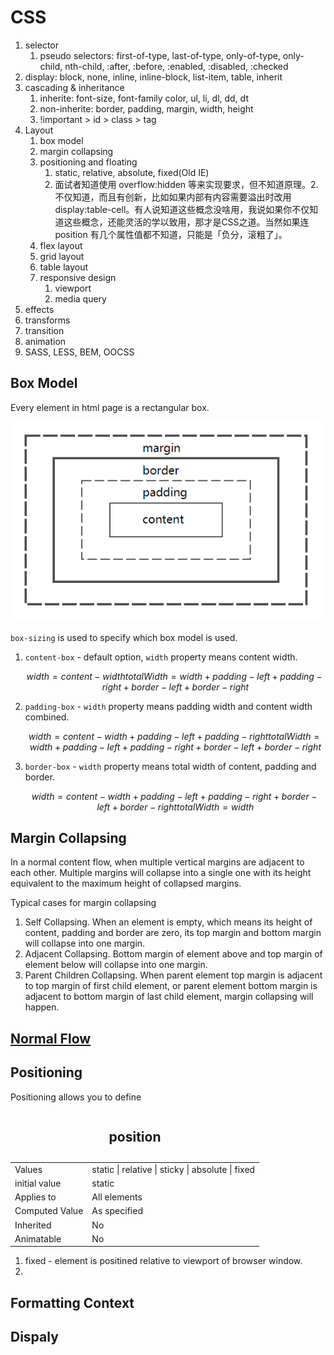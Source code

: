 # CSS

1. selector
    1. pseudo selectors: first-of-type, last-of-type, only-of-type, only-child, nth-child, :after, :before, :enabled, :disabled, :checked
1. display: block, none, inline, inline-block, list-item, table, inherit
1. cascading & inheritance
    1. inherite: font-size, font-family color, ul, li, dl, dd, dt
    1. non-inherite: border, padding, margin, width, height
    1. !important > id > class > tag
1. Layout
    1. box model
    1. margin collapsing
    1. positioning and floating
        1. static, relative, absolute, fixed(Old IE)
        1. 面试者知道使用 overflow:hidden 等来实现要求，但不知道原理。2.不仅知道，而且有创新，比如如果内部有内容需要溢出时改用display:table-cell。有人说知道这些概念没啥用，我说如果你不仅知道这些概念，还能灵活的学以致用，那才是CSS之道。当然如果连 position 有几个属性值都不知道，只能是「负分，滚粗了」。
    1. flex layout
    1. grid layout
    1. table layout
    1. responsive design
        1. viewport
        1. media query
1. effects
1. transforms
1. transition
1. animation
1. SASS, LESS, BEM, OOCSS

## Box Model

Every element in html page is a rectangular box.

![Box Model](./box_model.png)

`box-sizing` is used to specify which box model is used.

1. `content-box` - default option, `width` property means content width.
    ```math
    width = content-width
    totalWidth = width + padding-left + padding-right + border-left + border-right
    ```
1. `padding-box` - `width` property means padding width and content width combined.
    ```math
    width = content-width + padding-left + padding-right
    totalWidth = width + padding-left + padding-right + border-left + border-right
    ```
1. `border-box` - `width` property means total width of content, padding and border.
    ```math
    width = content-width + padding-left + padding-right + border-left + border-right
    totalWidth = width
    ```

## Margin Collapsing

In a normal content flow, when multiple vertical margins are adjacent to each other. Multiple margins will collapse into a single one with its height equivalent to the maximum height of collapsed margins.

Typical cases for margin collapsing

1. Self Collapsing. When an element is empty, which means its height of content, padding and border are zero, its top margin and bottom margin will collapse into one margin.
1. Adjacent Collapsing. Bottom margin of element above and top margin of element below will collapse into one margin.
1. Parent Children Collapsing. When parent element top margin is adjacent to top margin of first child element, or parent element bottom margin is adjacent to bottom margin of last child element, margin collapsing will happen.

## [Normal Flow](https://www.w3.org/TR/CSS2/visuren.html#normal-flow)

## Positioning

Positioning allows you to define

<table>
    <caption><h2>position</h2></caption>
    <tr>
        <td>Values</td>
        <td>static | relative | sticky | absolute | fixed </td>
    </tr>
    <tr>
        <td>initial value</td>
        <td>static</td>
    </tr>
    <tr>
        <td>Applies to</td>
        <td>All elements</td>
    </tr>
    <tr>
        <td>Computed Value</td>
        <td>As specified</td>
    </tr>
    <tr>
        <td>Inherited</td>
        <td>No</td>
    </tr>
    <tr>
        <td>Animatable</td>
        <td>No</td>
    </tr>
</table>

1. fixed - element is positined relative to viewport of browser window.
1.

## Formatting Context

## Dispaly